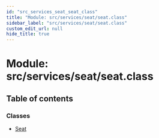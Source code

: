 ```yaml
---
id: "src_services_seat_seat_class"
title: "Module: src/services/seat/seat.class"
sidebar_label: "src/services/seat/seat.class"
custom_edit_url: null
hide_title: true
---
```


# Module: src/services/seat/seat.class

## Table of contents

### Classes

- [Seat](../classes/src_services_seat_seat_class.seat.md)
